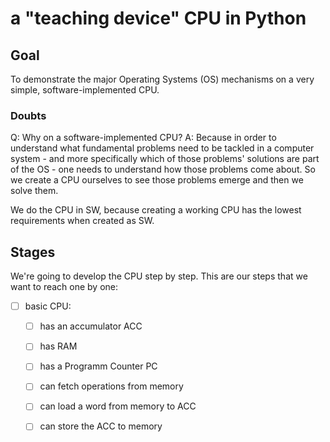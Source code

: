 a "teaching device" CPU in Python
=================================

Goal
----

To demonstrate the major Operating Systems (OS) mechanisms
on a very simple, software-implemented CPU.

### Doubts

Q: Why on a software-implemented CPU?
A: Because in order to understand what fundamental problems
   need to be tackled in a computer system - and more specifically
   which of those problems' solutions are part of the OS -
   one needs to understand how those problems
   come about. So we create a CPU ourselves to see those
   problems emerge and then we solve them.

   We do the CPU in SW, because creating a working CPU has
   the lowest requirements when created as SW.

Stages
------

We're going to develop the CPU step by step. This are
our steps that we want to reach one by one:

* [ ] basic CPU:
  * [ ] has an accumulator ACC
  * [ ] has RAM
  * [ ] has a Programm Counter PC
  * [ ] can fetch operations from memory
  * [ ] can load a word from memory to ACC
  * [ ] can store the ACC to memory

